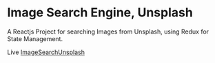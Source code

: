 # Image Search Engine, Unsplash

A Reactjs Project for searching Images from Unsplash, using Redux for State Management.

Live [ImageSearchUnsplash](https://imagesearchunsplash.herokuapp.com/)
